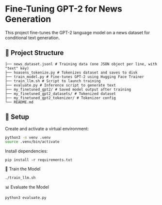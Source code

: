 # Fine-Tuning GPT-2 for News Generation

This project fine-tunes the GPT-2 language model on a news dataset for conditional text generation.

## 📁 Project Structure
```
├── news_dataset.jsonl # Training data (one JSON object per line, with "text" key)
├── hoasens_tokenize.py # Tokenizes dataset and saves to disk
├── train_model.py # Fine-tunes GPT-2 using Hugging Face Trainer
├── train_llm.sh # Script to launch training
├── evaluate.py # Inference script to generate text
├── my_finetuned_gpt2/ # Saved model output after training
├── my_finetuned_gpt2_datasets/ # Tokenized dataset
├── my_finetuned_gpt2_tokenizer/ # Tokenizer config
└── README.md
```

## 🔧 Setup

Create and activate a virtual environment:

```bash
python3 -m venv .venv
source .venv/bin/activate
```

Install dependencies:
```
pip install -r requirements.txt
```

🚀 Train the Model
```
./train_llm.sh
```

📊 Evaluate the Model
```
python3 evaluate.py
```